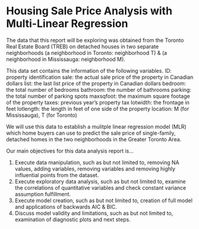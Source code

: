 # Housing Sale Price Analysis with Multi-Linear Regression

The data that this report will be exploring was obtained from the Toronto Real Estate Board (TREB) on detached houses in two separate neighborhoods (a neighborhood in Toronto: neighborhood T) & (a neighborhood in Mississauga: neighborhood M). 

This data set contains the information of the following variables.
ID: property identification
sale: the actual sale price of the property in Canadian dollars
list: the last list price of the property in Canadian dollars
bedroom: the total number of bedrooms
bathroom: the number of bathrooms
parking: the total number of parking spots
maxsqfoot: the maximum square footage of the property
taxes: previous year’s property tax
lotwidth: the frontage in feet
lotlength: the length in feet of one side of the property
location: M (for Mississauga), T (for Toronto)

We will use this data to establish a mulitple linear regression model (MLR) which home buyers can use to predict the sale price of single-family, detached homes in the two neighborhoods in the Greater Toronto Area.

Our main objectives for this data analysis report is…
1. Execute data manipulation, such as but not limited to, removing NA values, adding variables, removing variables and removing highly influential points from the dataset.
2. Execute exploratory data analysis, such as but not limited to, examine the correlations of quantitative variables and check constant variance assumption fulfillment.
3. Execute model creation, such as but not limited to, creation of full model and applications of backwards AIC & BIC.
4. Discuss model validity and limitations, such as but not limited to, examination of diagnostic plots and next steps.

